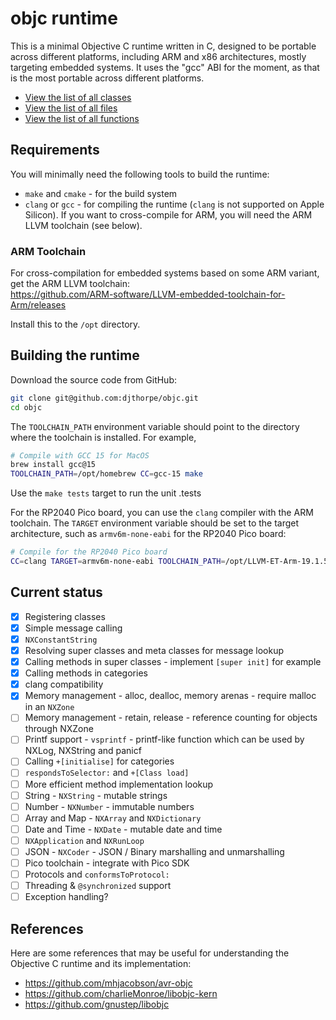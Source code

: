 # objc runtime

This is a minimal Objective C runtime written in C, designed to be portable across different platforms,
including ARM and x86 architectures, mostly targeting embedded systems. It uses the "gcc" ABI for the
moment, as that is the most portable across different platforms.

- [View the list of all classes](annotated.html)
- [View the list of all files](files.html)
- [View the list of all functions](globals_func.html)

## Requirements

You will minimally need the following tools to build the runtime:

- `make` and `cmake` - for the build system
- `clang` or `gcc` - for compiling the runtime (`clang` is not supported on Apple Silicon). If you want
  to cross-compile for ARM, you will need the ARM LLVM toolchain (see below).

### ARM Toolchain

For cross-compilation for embedded systems based on some ARM variant, get the ARM LLVM toolchain:\
<https://github.com/ARM-software/LLVM-embedded-toolchain-for-Arm/releases>

Install this to the `/opt` directory.

## Building the runtime

Download the source code from GitHub:

```bash
git clone git@github.com:djthorpe/objc.git
cd objc
```

The `TOOLCHAIN_PATH` environment variable should point to the directory where the toolchain is installed. For example,

```bash
# Compile with GCC 15 for MacOS
brew install gcc@15
TOOLCHAIN_PATH=/opt/homebrew CC=gcc-15 make
```

Use the `make tests` target to run the unit .tests

For the RP2040 Pico board, you can use the `clang` compiler with the ARM toolchain. The `TARGET` environment variable should be set to the target architecture, such as `armv6m-none-eabi` for the RP2040 Pico board:

```bash
# Compile for the RP2040 Pico board
CC=clang TARGET=armv6m-none-eabi TOOLCHAIN_PATH=/opt/LLVM-ET-Arm-19.1.5-Darwin-universal make 
```

## Current status

- [X] Registering classes
- [X] Simple message calling
- [X] `NXConstantString`
- [X] Resolving super classes and meta classes for message lookup
- [X] Calling methods in super classes - implement `[super init]` for example
- [X] Calling methods in categories
- [X] clang compatibility
- [X] Memory management - alloc, dealloc, memory arenas - require malloc in an `NXZone`
- [ ] Memory management - retain, release - reference counting for objects through NXZone
- [ ] Printf support - `vsprintf` - printf-like function which can be used by NXLog, NXString and panicf
- [ ] Calling `+[initialise]` for categories
- [ ] `respondsToSelector:` and `+[Class load]`
- [ ] More efficient method implementation lookup
- [ ] String - `NXString` - mutable strings
- [ ] Number - `NXNumber` - immutable numbers
- [ ] Array and Map - `NXArray` and `NXDictionary`
- [ ] Date and Time - `NXDate` - mutable date and time
- [ ] `NXApplication` and `NXRunLoop`
- [ ] JSON - `NXCoder` - JSON / Binary marshalling and unmarshalling
- [ ] Pico toolchain - integrate with Pico SDK
- [ ] Protocols and `conformsToProtocol:`
- [ ] Threading & `@synchronized` support
- [ ] Exception handling?

## References

Here are some references that may be useful for understanding the Objective C runtime and its implementation:

- <https://github.com/mhjacobson/avr-objc>
- <https://github.com/charlieMonroe/libobjc-kern>
- <https://github.com/gnustep/libobjc>
